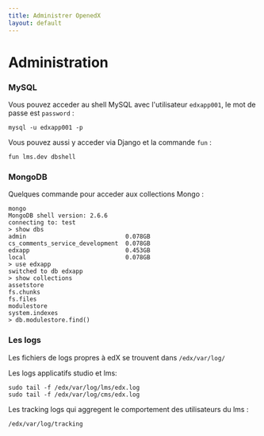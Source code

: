 ```yaml
---
title: Administrer OpenedX
layout: default
---
```


# Administration

### MySQL

Vous pouvez acceder au shell MySQL avec l'utilisateur `edxapp001`, le mot de passe est `password` :

    mysql -u edxapp001 -p

Vous pouvez aussi y acceder via Django et la commande `fun` :

    fun lms.dev dbshell


### MongoDB

Quelques commande pour acceder aux collections Mongo :

    mongo
    MongoDB shell version: 2.6.6
    connecting to: test
    > show dbs
    admin                            0.078GB
    cs_comments_service_development  0.078GB
    edxapp                           0.453GB
    local                            0.078GB
    > use edxapp
    switched to db edxapp
    > show collections
    assetstore
    fs.chunks
    fs.files
    modulestore
    system.indexes
    > db.modulestore.find()


### Les logs

Les fichiers de logs propres à edX se trouvent dans `/edx/var/log/`

Les logs applicatifs studio et lms:

    sudo tail -f /edx/var/log/lms/edx.log
    sudo tail -f /edx/var/log/cms/edx.log


Les tracking logs qui aggregent le comportement des utilisateurs du lms :

    /edx/var/log/tracking
